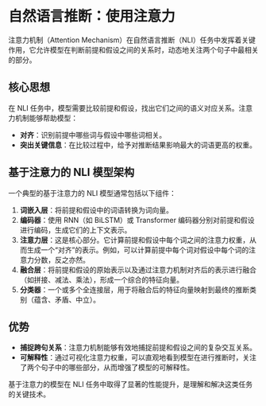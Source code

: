 # 自然语言推断：使用注意力

注意力机制（Attention Mechanism）在自然语言推断（NLI）任务中发挥着关键作用，它允许模型在判断前提和假设之间的关系时，动态地关注两个句子中最相关的部分。

## 核心思想

在 NLI 任务中，模型需要比较前提和假设，找出它们之间的语义对应关系。注意力机制能够帮助模型：
- **对齐**：识别前提中哪些词与假设中哪些词相关。
- **突出关键信息**：在比较过程中，给予对推断结果影响最大的词语更高的权重。

## 基于注意力的 NLI 模型架构

一个典型的基于注意力的 NLI 模型通常包括以下组件：

1.  **词嵌入层**：将前提和假设中的词语转换为词向量。
2.  **编码器**：使用 RNN（如 BiLSTM）或 Transformer 编码器分别对前提和假设进行编码，生成它们的上下文表示。
3.  **注意力层**：这是核心部分。它计算前提和假设中每个词之间的注意力权重，从而生成一个“对齐”的表示。例如，可以计算前提中每个词对假设中每个词的注意力分数，反之亦然。
4.  **融合层**：将前提和假设的原始表示以及通过注意力机制对齐后的表示进行融合（如拼接、减法、乘法），形成一个综合的特征向量。
5.  **分类器**：一个或多个全连接层，用于将融合后的特征向量映射到最终的推断类别（蕴含、矛盾、中立）。

## 优势

- **捕捉跨句关系**：注意力机制能够有效地捕捉前提和假设之间的复杂交互关系。
- **可解释性**：通过可视化注意力权重，可以直观地看到模型在进行推断时，关注了两个句子中的哪些部分，从而增强了模型的可解释性。

基于注意力的模型在 NLI 任务中取得了显著的性能提升，是理解和解决这类任务的关键技术。
